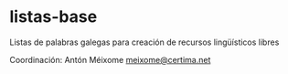 listas-base
===========

Listas de palabras galegas para creación de recursos lingüísticos libres

Coordinación: Antón Méixome meixome@certima.net
